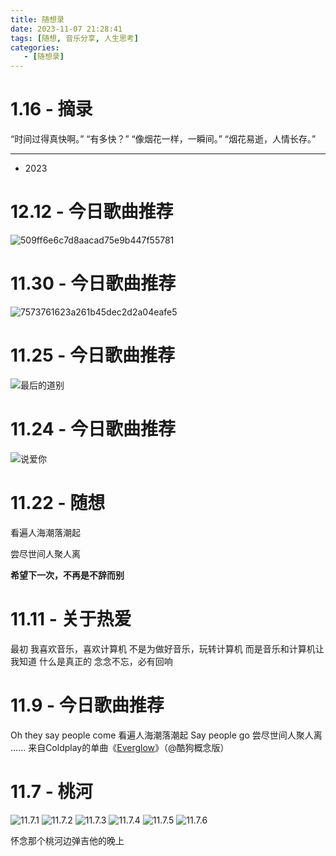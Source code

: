 ```yaml
---
title: 随想录
date: 2023-11-07 21:28:41
tags: [随想, 音乐分享, 人生思考]
categories:
   - [随想录]
---
```


# 1.16 - 摘录

“时间过得真快啊。”
“有多快？”
“像烟花一样，一瞬间。”
“烟花易逝，人情长存。”

---

- 2023

# 12.12 - 今日歌曲推荐

![509ff6e6c7d8aacad75e9b447f55781](Tips/509ff6e6c7d8aacad75e9b447f55781.jpg)

# 11.30 - 今日歌曲推荐

![7573761623a261b45dec2d2a04eafe5](Tips/7573761623a261b45dec2d2a04eafe5.jpg)

# 11.25 - 今日歌曲推荐

![最后的道别](./Tips/最后的道别.jpg)

# 11.24 - 今日歌曲推荐

<img src="Tips/说爱你.jpg" alt="说爱你"  />

# 11.22 - 随想

看遍人海潮落潮起

尝尽世间人聚人离

**希望下一次，不再是不辞而别**

# 11.11 - 关于热爱

最初
我喜欢音乐，喜欢计算机
不是为做好音乐，玩转计算机
而是音乐和计算机让我知道
什么是真正的
念念不忘，必有回响

# 11.9 - 今日歌曲推荐

Oh they say people come
看遍人海潮落潮起
Say people go
尝尽世间人聚人离
......
来自Coldplay的单曲《[Everglow](https://t1.kugou.com/3knbbf0BhV2)》（@酷狗概念版）

# 11.7 - 桃河

<img src="Tips/11.7.1.jpg" alt="11.7.1"  />

<img src="Tips/11.7.2.jpg" alt="11.7.2"  />

<img src="Tips/11.7.3.jpg" alt="11.7.3"  />

<img src="Tips/11.7.4.jpg" alt="11.7.4"  />

<img src="Tips/11.7.5.jpg" alt="11.7.5"  />

<img src="Tips/11.7.6.jpg" alt="11.7.6"  />

怀念那个桃河边弹吉他的晚上
